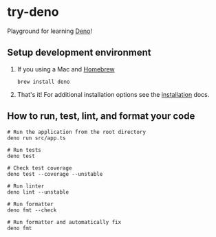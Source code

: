 # try-deno
Playground for learning [Deno](https://deno.land)!

## Setup development environment
1. If you using a Mac and [Homebrew](https://brew.sh)
   ```shell
   brew install deno
   ```
1. That's it! For additional installation options see the [installation](https://deno.land/#installation) docs.

## How to run, test, lint, and format your code
```shell
# Run the application from the root directory
deno run src/app.ts

# Run tests
deno test

# Check test coverage
deno test --coverage --unstable

# Run linter
deno lint --unstable

# Run formatter
deno fmt --check

# Run formatter and automatically fix
deno fmt
```